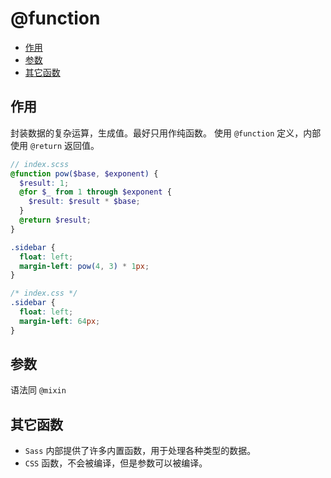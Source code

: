 # @function

- [作用](#作用)
- [参数](#参数)
- [其它函数](#其它函数)

## 作用

封装数据的复杂运算，生成值。最好只用作纯函数。
使用 `@function` 定义，内部使用 `@return` 返回值。

```scss
// index.scss
@function pow($base, $exponent) {
  $result: 1;
  @for $_ from 1 through $exponent {
    $result: $result * $base;
  }
  @return $result;
}

.sidebar {
  float: left;
  margin-left: pow(4, 3) * 1px;
}
```

```css
/* index.css */
.sidebar {
  float: left;
  margin-left: 64px;
}
```

## 参数

语法同 `@mixin`

## 其它函数

- `Sass` 内部提供了许多内置函数，用于处理各种类型的数据。
- `CSS` 函数，不会被编译，但是参数可以被编译。
